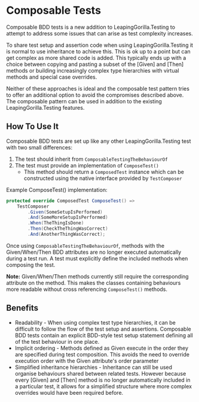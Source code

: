 Composable Tests
================

Composable BDD tests is a new addition to LeapingGorilla.Testing to attempt to address some issues that can arise as test complexity increases.

To share test setup and assertion code when using LeapingGorilla.Testing it is normal to use inheritance to achieve this. This is ok up to a point but can get complex as more shared code is added. This typically ends up with a choice between copying and pasting a subset of the [Given] and [Then] methods or building increasingly complex type hierarchies with virtual methods and special case overrides.

Neither of these approaches is ideal and the composable test pattern tries to offer an additional option to avoid the compromises described above. The composable pattern can be used in addition to the existing LeapingGorilla.Testing features.

How To Use It
-------------
Composable BDD tests are set up like any other LeapingGorilla.Testing test with two small differences:
1. The test should inherit from `ComposableTestingTheBehaviourOf`
2. The test must provide an implementation of `ComposeTest()`
   * This method should return a `ComposedTest` instance which can be constructed using the native interface provided by `TestComposer`

Example ComposeTest() implementation:
```csharp
protected override ComposedTest ComposeTest() => 
    TestComposer
        .Given(SomeSetupIsPerformed)
        .And(SomeMoreSetupIsPerformed)
        .When(TheThingIsDone)
        .Then(CheckTheThingWasCorrect)
        .And(AnotherThingWasCorrect);
```

Once using `ComposableTestingTheBehaviourOf`, methods with the Given/When/Then BDD attributes are no longer executed automatically during a test run. A test must explicitly define the included methods when composing the test.

**Note:** Given/When/Then methods currently still require the corresponding attribute on the method. This makes the classes containing behaviours more readable without cross referencing `ComposeTest()` methods.

Benefits
--------
* Readability - When using complex test type hierarchies, it can be difficult to follow the flow of the test setup and assertions. Composable BDD tests contain an explicit BDD-style test setup statement defining all of the test behaviour in one place.
* Implicit ordering - Methods defined as Given execute in the order they are specified during test composition. This avoids the need to override execution order with the Given attribute's order parameter
* Simplified inheritance hierarchies - Inheritance can still be used organise behaviours shared between related tests. However because every [Given] and [Then] method is no longer automatically included in a particular test, it allows for a simplified structure where more complex overrides would have been required before.

